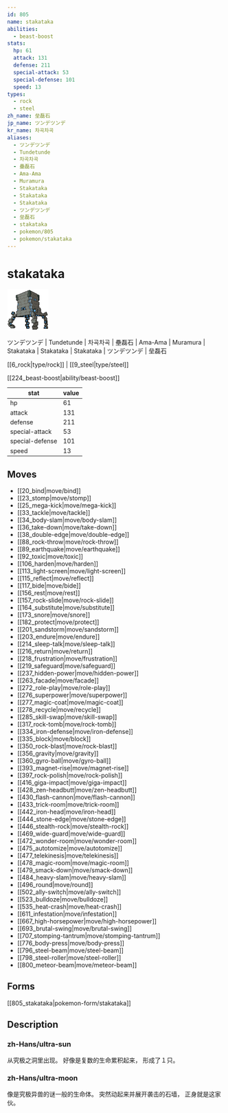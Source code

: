 ```yaml
---
id: 805
name: stakataka
abilities:
  - beast-boost
stats:
  hp: 61
  attack: 131
  defense: 211
  special-attack: 53
  special-defense: 101
  speed: 13
types:
  - rock
  - steel
zh_name: 垒磊石
jp_name: ツンデツンデ
kr_name: 차곡차곡
aliases:
  - ツンデツンデ
  - Tundetunde
  - 차곡차곡
  - 壘磊石
  - Ama-Ama
  - Muramura
  - Stakataka
  - Stakataka
  - Stakataka
  - ツンデツンデ
  - 垒磊石
  - stakataka
  - pokemon/805
  - pokemon/stakataka
---
```

# stakataka

![](https://raw.githubusercontent.com/PokeAPI/sprites/master/sprites/pokemon/805.png)

ツンデツンデ | Tundetunde | 차곡차곡 | 壘磊石 | Ama-Ama | Muramura | Stakataka | Stakataka | Stakataka | ツンデツンデ | 垒磊石

[[6_rock|type/rock]] | [[9_steel|type/steel]]

[[224_beast-boost|ability/beast-boost]]

|stat|value|
|---|---|
|hp|61|
|attack|131|
|defense|211|
|special-attack|53|
|special-defense|101|
|speed|13|


## Moves

- [[20_bind|move/bind]]
- [[23_stomp|move/stomp]]
- [[25_mega-kick|move/mega-kick]]
- [[33_tackle|move/tackle]]
- [[34_body-slam|move/body-slam]]
- [[36_take-down|move/take-down]]
- [[38_double-edge|move/double-edge]]
- [[88_rock-throw|move/rock-throw]]
- [[89_earthquake|move/earthquake]]
- [[92_toxic|move/toxic]]
- [[106_harden|move/harden]]
- [[113_light-screen|move/light-screen]]
- [[115_reflect|move/reflect]]
- [[117_bide|move/bide]]
- [[156_rest|move/rest]]
- [[157_rock-slide|move/rock-slide]]
- [[164_substitute|move/substitute]]
- [[173_snore|move/snore]]
- [[182_protect|move/protect]]
- [[201_sandstorm|move/sandstorm]]
- [[203_endure|move/endure]]
- [[214_sleep-talk|move/sleep-talk]]
- [[216_return|move/return]]
- [[218_frustration|move/frustration]]
- [[219_safeguard|move/safeguard]]
- [[237_hidden-power|move/hidden-power]]
- [[263_facade|move/facade]]
- [[272_role-play|move/role-play]]
- [[276_superpower|move/superpower]]
- [[277_magic-coat|move/magic-coat]]
- [[278_recycle|move/recycle]]
- [[285_skill-swap|move/skill-swap]]
- [[317_rock-tomb|move/rock-tomb]]
- [[334_iron-defense|move/iron-defense]]
- [[335_block|move/block]]
- [[350_rock-blast|move/rock-blast]]
- [[356_gravity|move/gravity]]
- [[360_gyro-ball|move/gyro-ball]]
- [[393_magnet-rise|move/magnet-rise]]
- [[397_rock-polish|move/rock-polish]]
- [[416_giga-impact|move/giga-impact]]
- [[428_zen-headbutt|move/zen-headbutt]]
- [[430_flash-cannon|move/flash-cannon]]
- [[433_trick-room|move/trick-room]]
- [[442_iron-head|move/iron-head]]
- [[444_stone-edge|move/stone-edge]]
- [[446_stealth-rock|move/stealth-rock]]
- [[469_wide-guard|move/wide-guard]]
- [[472_wonder-room|move/wonder-room]]
- [[475_autotomize|move/autotomize]]
- [[477_telekinesis|move/telekinesis]]
- [[478_magic-room|move/magic-room]]
- [[479_smack-down|move/smack-down]]
- [[484_heavy-slam|move/heavy-slam]]
- [[496_round|move/round]]
- [[502_ally-switch|move/ally-switch]]
- [[523_bulldoze|move/bulldoze]]
- [[535_heat-crash|move/heat-crash]]
- [[611_infestation|move/infestation]]
- [[667_high-horsepower|move/high-horsepower]]
- [[693_brutal-swing|move/brutal-swing]]
- [[707_stomping-tantrum|move/stomping-tantrum]]
- [[776_body-press|move/body-press]]
- [[796_steel-beam|move/steel-beam]]
- [[798_steel-roller|move/steel-roller]]
- [[800_meteor-beam|move/meteor-beam]]

## Forms



[[805_stakataka|pokemon-form/stakataka]]

## Description

### zh-Hans/ultra-sun

从究极之洞里出现。
好像是复数的生命累积起来，
形成了１只。

### zh-Hans/ultra-moon

像是究极异兽的谜一般的生命体。
突然动起来并展开袭击的石墙，
正身就是这家伙。

